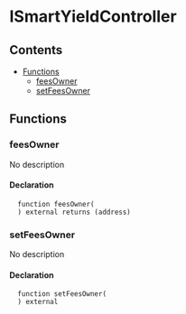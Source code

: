 # ISmartYieldController





## Contents
<!-- START doctoc generated TOC please keep comment here to allow auto update -->
<!-- DON'T EDIT THIS SECTION, INSTEAD RE-RUN doctoc TO UPDATE -->

- [Functions](#functions)
  - [feesOwner](#feesowner)
  - [setFeesOwner](#setfeesowner)

<!-- END doctoc generated TOC please keep comment here to allow auto update -->




## Functions

### feesOwner
No description


#### Declaration
```solidity
  function feesOwner(
  ) external returns (address)
```



### setFeesOwner
No description


#### Declaration
```solidity
  function setFeesOwner(
  ) external
```





